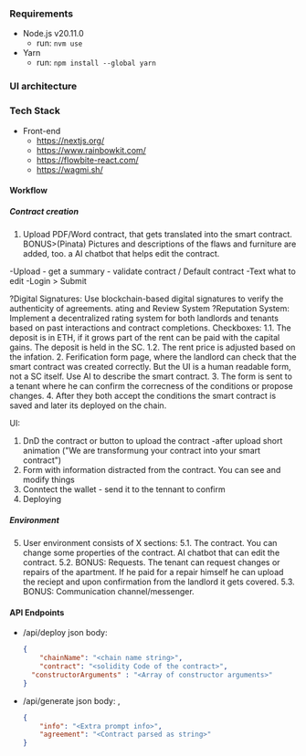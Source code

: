 ### Requirements

- Node.js v20.11.0
  - run: `nvm use`
- Yarn
  - run: `npm install --global yarn`

### UI architecture

### Tech Stack

- Front-end
  - https://nextjs.org/
  - https://www.rainbowkit.com/
  - https://flowbite-react.com/
  - https://wagmi.sh/

#### Workflow

##### Contract creation

1. Upload PDF/Word contract, that gets translated into the smart contract. BONUS>(Pinata) Pictures and descriptions of the flaws and furniture are added, too. a AI chatbot that helps edit the contract.

-Upload - get a summary - validate contract / Default contract
-Text what to edit
-Login > Submit

?Digital Signatures: Use blockchain-based digital signatures to verify the authenticity of agreements.
ating and Review System
?Reputation System: Implement a decentralized rating system for both landlords and tenants based on past interactions and contract completions.
Checkboxes:
1.1. The deposit is in ETH, if it grows part of the rent can be paid with the capital gains. The deposit is held in the SC.
1.2. The rent price is adjusted based on the infation. 2. Ferification form page, where the landlord can check that the smart contract was created correctly. But the UI is a human readable form, not a SC itself. Use AI to describe the smart contract. 3. The form is sent to a tenant where he can confirm the correcness of the conditions or propose changes. 4. After they both accept the conditions the smart contract is saved and later its deployed on the chain.

UI:

1. DnD the contract or button to upload the contract
   -after upload short animation ("We are transformung your contract into your smart contract")
2. Form with information distracted from the contract. You can see and modify things
3. Conntect the wallet - send it to the tennant to confirm
4. Deploying

##### Environment

5. User environment consists of X sections:
   5.1. The contract. You can change some properties of the contract. AI chatbot that can edit the contract.
   5.2. BONUS: Requests. The tenant can request changes or repairs of the apartment. If he paid for a repair himself he can upload the reciept and upon confirmation from the landlord it gets covered.
   5.3. BONUS: Communication channel/messenger.

#### API Endpoints

* /api/deploy json body:
  ```json
  {
	  "chainName": "<chain name string>",
	  "contract": "<solidity Code of the contract>",
    "constructorArguments" : "<Array of constructor arguments>"
  }
  ```

* /api/generate json body:  ,  
  ```json
  {
	  "info": "<Extra prompt info>",
	  "agreement": "<Contract parsed as string>"
  }
  ```

